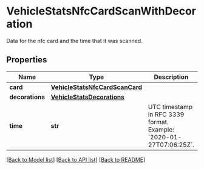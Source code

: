 # VehicleStatsNfcCardScanWithDecoration

Data for the nfc card and the time that it was scanned.
## Properties
Name | Type | Description | Notes
------------ | ------------- | ------------- | -------------
**card** | [**VehicleStatsNfcCardScanCard**](VehicleStatsNfcCardScanCard.md) |  | 
**decorations** | [**VehicleStatsDecorations**](VehicleStatsDecorations.md) |  | [optional] 
**time** | **str** | UTC timestamp in RFC 3339 format. Example: &#x60;2020-01-27T07:06:25Z&#x60;. | 

[[Back to Model list]](../README.md#documentation-for-models) [[Back to API list]](../README.md#documentation-for-api-endpoints) [[Back to README]](../README.md)


